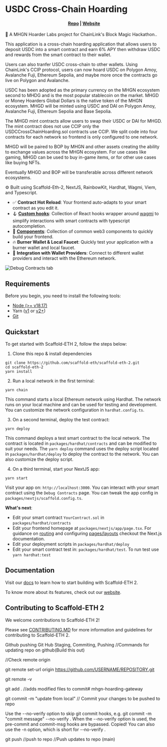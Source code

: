 # USDC Cross-Chain Hoarding

<h4 align="center">
  <a href="https://github.com/moneyhoardersglobalnetwork/usdc-cross-chain-hoarding">Repo</a> |
  <a href="https://scaffoldeth.io">Website</a>
</h4>

🧪 A MHGN Hoarder Labs project for ChainLink's Block Magic Hackathon..

This application is a cross-chain hoarding application that allows users to deposit USDC into a smart contract and earn 6% APY then withdraw USDC and rewards from the smart contract to their wallet.

Users can also tranfer USDC cross-chain to other wallets. Using ChainLink's CCIP protocol, users can now hoard USDC on Polygon Amoy, Avalanche Fuji, Ethereum Sepolia, and maybe more once the contracts go live on Polygon and Avalanche.

USDC has been adopted as the primary currency on the MHGN ecosystem second to MHDG and is the most popular stablecoin on the market. MHGD or Money Hoarders Global Dollars is the native token of the MHGN ecosystem. MHGD will be minted using USDC and DAI on Polygon Amoy, Avalanche Fuji, Ethereum Sepolia and Base Sepolia.

The MHGD mint contracts allow users to swap their USDC or DAI for MHGD.
The mint contract does not use CCIP only the USDCCrossChainHoarding.sol contracts use CCIP.
We split code into four contracts for each network so frontend is only configured to one network.

MHGD will be paired to BOP by MHGN and other assets creating the ability to exchange values across the MHGN ecosystem. For use cases like gaming, MHGD can be used to buy in-game items, or for other use cases like buying NFTs.

Eventually MHGD and BOP will be transferable across different network ecosystems.




⚙️ Built using Scaffold-Eth-2, NextJS, RainbowKit, Hardhat, Wagmi, Viem, and Typescript.

- ✅ **Contract Hot Reload**: Your frontend auto-adapts to your smart contract as you edit it.
- 🪝 **[Custom hooks](https://docs.scaffoldeth.io/hooks/)**: Collection of React hooks wrapper around [wagmi](https://wagmi.sh/) to simplify interactions with smart contracts with typescript autocompletion.
- 🧱 [**Components**](https://docs.scaffoldeth.io/components/): Collection of common web3 components to quickly build your frontend.
- 🔥 **Burner Wallet & Local Faucet**: Quickly test your application with a burner wallet and local faucet.
- 🔐 **Integration with Wallet Providers**: Connect to different wallet providers and interact with the Ethereum network.

![Debug Contracts tab](https://github.com/scaffold-eth/scaffold-eth-2/assets/55535804/b237af0c-5027-4849-a5c1-2e31495cccb1)

## Requirements

Before you begin, you need to install the following tools:

- [Node (>= v18.17)](https://nodejs.org/en/download/)
- Yarn ([v1](https://classic.yarnpkg.com/en/docs/install/) or [v2+](https://yarnpkg.com/getting-started/install))
- [Git](https://git-scm.com/downloads)

## Quickstart

To get started with Scaffold-ETH 2, follow the steps below:

1. Clone this repo & install dependencies

```
git clone https://github.com/scaffold-eth/scaffold-eth-2.git
cd scaffold-eth-2
yarn install
```

2. Run a local network in the first terminal:

```
yarn chain
```

This command starts a local Ethereum network using Hardhat. The network runs on your local machine and can be used for testing and development. You can customize the network configuration in `hardhat.config.ts`.

3. On a second terminal, deploy the test contract:

```
yarn deploy
```

This command deploys a test smart contract to the local network. The contract is located in `packages/hardhat/contracts` and can be modified to suit your needs. The `yarn deploy` command uses the deploy script located in `packages/hardhat/deploy` to deploy the contract to the network. You can also customize the deploy script.

4. On a third terminal, start your NextJS app:

```
yarn start
```

Visit your app on: `http://localhost:3000`. You can interact with your smart contract using the `Debug Contracts` page. You can tweak the app config in `packages/nextjs/scaffold.config.ts`.

**What's next**:

- Edit your smart contract `YourContract.sol` in `packages/hardhat/contracts`
- Edit your frontend homepage at `packages/nextjs/app/page.tsx`. For guidance on [routing](https://nextjs.org/docs/app/building-your-application/routing/defining-routes) and configuring [pages/layouts](https://nextjs.org/docs/app/building-your-application/routing/pages-and-layouts) checkout the Next.js documentation.
- Edit your deployment scripts in `packages/hardhat/deploy`
- Edit your smart contract test in: `packages/hardhat/test`. To run test use `yarn hardhat:test`

## Documentation

Visit our [docs](https://docs.scaffoldeth.io) to learn how to start building with Scaffold-ETH 2.

To know more about its features, check out our [website](https://scaffoldeth.io).

## Contributing to Scaffold-ETH 2

We welcome contributions to Scaffold-ETH 2!

Please see [CONTRIBUTING.MD](https://github.com/scaffold-eth/scaffold-eth-2/blob/main/CONTRIBUTING.md) for more information and guidelines for contributing to Scaffold-ETH 2.

Github pushing
Git Hub Staging, Commiting, Pushing //Commands for updating repo on github(Build this out)

//Check remote origin

git remote set-url origin https://github.com/USERNAME/REPOSITORY.git

git remote -v

git add . //adds modified files to commit# mhgn-hoarding-gateway

git commit -m "update from local" // Commit your changes to be pushed to repo

Use the --no-verify option to skip git commit hooks, e.g. git commit -m "commit message" --no-verify . When the --no-verify option is used, the pre-commit and commit-msg hooks are bypassed. Copied! You can also use the -n option, which is short for --no-verify .

git push //push to repo //Push updates to repo (main)


